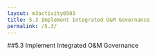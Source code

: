 ```yaml
---
layout: m3activity0503
title: 5.3 Implement Integrated O&M Governance
permalink: /5.3/
---
```

##5.3 Implement Integrated O&M Governance
